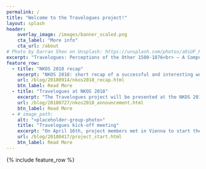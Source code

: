 ```yaml
---
permalink: /
title: "Welcome to the Travelogues project!"
layout: splash
header:
    overlay_image: /images/banner_scaled.png
    cta_label: "More info"
    cta_url: /about
# Photo by Darran Shen on Unsplash: https://unsplash.com/photos/aOiUF_KOeEc
excerpt: "Travelogues: Perceptions of the Other 1500-1876<br> – A Computerized Analysis"
feature_row:
  - title: "NKOS 2018 recap"
    excerpt: "NKOS 2018: short recap of a successful and interesting workshop."
    url: /blog/20180914/nkos2018_recap.html
    btn_label: Read More
  - title: "Travelogues at NKOS 2018"
    excerpt: "The Travelogues project will be presented at the NKOS 2018 workshop on 13th September, in Porto, Portugal!"
    url: /blog/20180727/nkos2018_announcement.html
    btn_label: Read More
  - # image_path:
    alt: "<placeholder-group-photo>"
    title: "Travelogues kick-off meeting"
    excerpt: "On April 16th, project members met in Vienna to start the work on our project."
    url: /blog/20180417/project_start.html
    btn_label: Read More
---
```


{% include feature_row %}

